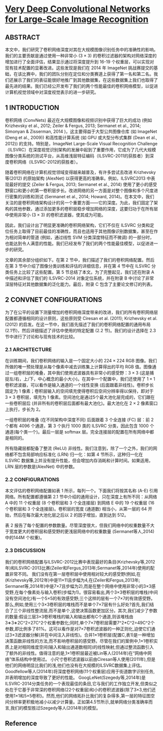 # [Very Deep Convolutional Networks for Large-Scale Image Recognition](https://arxiv.org/abs/1409.1556)

## ABSTRACT

本文中，我们研究了卷积网络深度对其在大规模图像识别任务中的准确性的影响。我们的主要贡献是通过使用一种非常小 $(3 \times 3)$ 的卷积过滤器的架构对网络深度的增加进行了全面评估，结果显示通过将深度提升到 16-19 个权重层，可以实现对现有技术配置的显著改进。这些发现是我们在 2014 年 ImageNet 挑战赛提交的基础，在该比赛中，我们的团队分别在定位和分类赛道上获得了第一名和第二名。我们还展示了我们的表征能很好地推广到其他数据集，在这些数据集上我们也取得了最先进的结果。我们已经公开发布了我们的两个性能最佳的卷积网络模型，以促进计算机视觉领域中对深度视觉表示的进一步研究。

## 1 INTRODUCTION

卷积网络 (ConvNets) 最近在大规模图像和视频识别中获得了巨大的成功 (例如 Krizhevsky et al., 2012; Zeiler & Fergus, 2013; Sermanet et al., 2014; Simonyan & Zisserman, 2014 )，这主要得益于大型公共图像仓库 (如 ImageNet (Deng et al., 2009)) 和高性能计算系统 (如 GPU 或大型分布式集群 (Dean et al., 2012)) 的支持。特别是，ImageNet Large-Scale Visual Recognition Challenge（ILSVRC）在深度视觉识别架构的发展中起到了重要作用，它成为了几代大规模图像分类系统的测试平台，从高维浅层特征编码（ILSVRC-2011的获胜者）到深度卷积网络（ILSVRC-2012的获胜者）。

随着卷积网络在计算机视觉领域变得越来越普及，有许多尝试去改进 Krizhevsky 等(2012) 的原始架构 (AlexNet) 以获得更高的准确率。例如，ILSVRC2013 中表现最好的提交 (Zeiler & Fergus, 2013; Sermanet et al., 2014) 使用了更小的感受野窗口和更小的第一卷积层步长。改进网络的另一方面是对整个图像和多个尺度进行密集的训练和测试 (Sermanet et al., 2014; Howard, 2014)。在本文中，我们关注的是卷积网络架构设计的另一个重要方面——它的深度。为此，我们固定了架构的其他参数，通过添加更多的卷积层稳步增加网络的深度，这要归功于在所有层中使用非常小 $(3×3)$ 的卷积滤波器，使其成为可能。

因此，我们设计出了明显更准确的卷积网络架构，它们不仅在 ILSVRC 分类和定位任务上取得了目前最佳的准确性，而且也适用于其他图像识别数据集，甚至在作为相对简单的管道 (例如，通过线性 SVM 分类深度特征而不微调) 的一部分时，也能达到令人满意的性能。我们已经发布了我们的两个性能最佳模型，以促进进一步的研究。

文章的其余部分组织如下。在第 2 节中，我们描述了我们的卷积网络配置。然后在第 3 节中介绍了图像分类训练和评估的详细信息，并在第 4 节中在 ILSVRC 分类任务上比较了这些配置。第 5 节总结了本文。为了完整起见，我们还在附录 A 中描述和评估了我们的 ILSVRC-2014 对象定位系统，并在附录 B 中讨论了非常深层特征对其他数据集的泛化能力。最后，附录 C 包含了主要论文修订的列表。

## 2 CONVNET CONFIGURATIONS


为了在公平的设置下测量增加的卷积网络深度带来的改进，我们的所有卷积网络层配置都遵循相同的设计原则，这些原则受 Ciresan et al. (2011); Krizhevsky et al. (2012) 的启发。在这一节中，我们首先描述了我们的卷积网络配置的通用布局 (2.1节)，然后详细描述了评估中使用的特定配置 (2.2 节)。我们的设计选择在 2.3 节中进行了讨论和与现有技术的比较。

### 2.1 ARCHITECTURE

在训练期间，我们卷积网络的输入是一个固定大小的 $224 \times 224$ RGB 图像。我们所做的唯一预处理是从每个像素中减去训练集上计算得出的平均 RGB 值。图像通过一组卷积层的堆叠，其中我们使用滤波器具有非常小的感受野：$3 \times 3$ (这是捕捉左/右，上/下，中心概念的最小大小)。在其中一个配置中，我们还使用了 $1×1$ 卷积滤波器，可以看作是输入通道的一个线性变换 (后面跟着非线性)。卷积步长固定为 1 像素；卷积层输入的空间填充使得卷积后空间分辨率得以保持，即对于 $3 \times 3$ 卷积层，填充为 1 像素。空间池化是通过5个最大池化层完成的，它们跟在一些卷积层后 (并非所有的卷积层后面都有最大池化)。最大池化在 $2 \times 2$ 像素窗口上执行，步长为 2。

一组卷积层的堆叠 (在不同架构中深度不同) 后面跟着 3 个全连接 (FC) 层：前 2 个都有 4096 个通道，第 3 个执行 1000 类的 ILSVRC 分类，因此包含 1000 个通道(每个类一个)。最后一层是 softmax 层。完全连接层的配置在所有网络中都是相同的。

所有隐藏层都配备了整流 (ReLU) 非线性。我们注意到，除了一个之外，我们的网络都不包含局部响应标准化 (LRN) 归一化：如第 4 节所示，这种归一化在 ILSVRC 数据集上并没有提升性能，但会增加内存消耗和计算时间。如果适用，LRN 层的参数是(AlexNet) 中的参数。

### 2.2 CONFIGURATIONS

本文评估的卷积网络配置如表 1 所示，每列一个。下面我们将按其名称 (A-E) 引用网络。所有配置都遵循第 2.1 节中介绍的通用设计，只在深度上有所不同：从网络 A 中的 11 个权重层 (8 个卷积层和 3 个全连接层) 到网络 E 中的 19 个权重层 (16 个卷积层和 3 个全连接层)。卷积层的宽度 (通道数) 相当小，从第一层的 64 开始，然后在每次最大池化层之后以 2 的因子增加，直到达到 512。

表 2 报告了每个配置的参数数量。尽管深度很大，但我们网络中的权重数量不大于宽度更大的卷积层和感受野的更浅层网络中的权重数量 (Sermanet等人,2014) 中的144M 个权重)。

### 2.3 DISCUSSION

我们的卷积网络配置与ILSVRC-2012比赛中表现最好的条目(Krizhevsky等,2012年)和ILSVRC-2013比赛(Zeiler和Fergus,2013年;Sermanet等,2014年)使用的配置非常不同。 我们没有在第一层卷积层中使用相对较大的感受野(例如,在(Krizhevsky等,2012年)中是11×11且步幅为4,在(Zeiler和Fergus,2013年; Sermanet等,2014年)中是7×7且步幅为2),而是在整个网络中使用非常小的3×3感受野,在每个像素处与输入卷积(步幅为1)。很容易看出,两个3×3卷积层的堆栈(中间没有空间池化)有一个5×5的有效感受野;三个这样的层有一个7×7的有效感受野。那么,例如,使用三个3×3卷积层的堆栈而不是单个7×7层有什么好处?首先,我们结合了三个非线性整流层,而不是单个,这使决策函数更加区分。其次,我们减少了参数的数量:假设三层3×3卷积堆栈的输入和输出都有C个通道,则该堆栈由3∗3∗2C^2=27C^2个权重参数化;同时,单个7×7卷积层需要7^2*C^2=49C^2个参数,即比例多了81%。这可以看作是对7×7卷积滤波器的一种正则化,迫使它们通过3×3滤波器分解(并在中间注入非线性)。合并1×1卷积层(配置C,表1)是一种增加决策函数非线性的方法,而不影响卷积层的感受野。尽管在我们的案例中,1×1卷积实质上是对相同维度空间(输入和输出通道数相同)的线性映射,但通过整流函数引入了额外的非线性。值得注意的是,1×1卷积层最近被Lin等人(2014年)在“网络中网络”体系结构中使用过。 小尺寸卷积滤波器以前由Ciresan等人使用(2011年),但是他们的网络明显比我们的浅,他们也没有在大规模的ILSVRC数据集上评估。 Goodfellow等人(2014年)将深度卷积网络(11个权重层)应用于街道数字识别任务,并表明增加的深度导致了更好的性能。 GoogLeNet(Szegedy等,2014年)是ILSVRC-2014分类任务的一个表现最佳的条目,它与我们的工作独立开发,但类似之处在于它基于非常深的卷积网络(22个权重层)和小的卷积滤波器(除了3×3,他们还使用1×1和5×5卷积)。然而,他们的网络拓扑比我们的复杂得多,第一层的特征图空间分辨率更积极地减小以减少计算量。正如第4.5节所示,就单网络分类准确率而言,我们的模型胜过Szegedy等人(2014年)的模型。

## Reference

[1]: https://blog.csdn.net/C_chuxin/article/details/82833070	"【论文翻译】VGG网络论文中英对照翻译"


